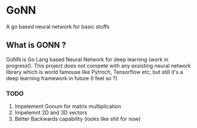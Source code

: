 # GoNN
A go based neural network for basic stuffs

## What is GONN ?

GoNN is Go Lang based Neural Network for deep learning (work in progress!). This project does not compete with any exsisting neural network library which is world famouse like Pytroch, Tensorflow etc; but still it's a deep learning framework in future (I feel so ?)

### TODO 
1) Impelement Gonum for matrix multiplication
2) Impelemnt 2D and 3D vectors
3) Better Backwards capability (looks like shit for now)
